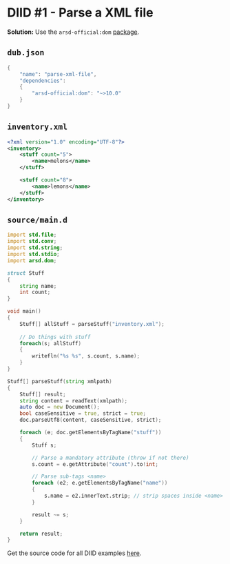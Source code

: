 # DIID #1 - Parse a XML file

**Solution:** Use the `arsd-official:dom` [package](https://code.dlang.org/packages/arsd-official).

## `dub.json`

```d
{
    "name": "parse-xml-file",
    "dependencies":
    {
        "arsd-official:dom": "~>10.0"
    }
}
```

## `inventory.xml`

```xml
<?xml version="1.0" encoding="UTF-8"?>
<inventory>   
    <stuff count="5">
        <name>melons</name> 
    </stuff>

    <stuff count="8">
        <name>lemons</name> 
    </stuff>
</inventory>
```

## `source/main.d`

```d
import std.file;
import std.conv;
import std.string;
import std.stdio;
import arsd.dom;

struct Stuff
{
    string name;
    int count;
}

void main()
{
    Stuff[] allStuff = parseStuff("inventory.xml");
 
    // Do things with stuff
    foreach(s; allStuff)
    {
        writefln("%s %s", s.count, s.name);
    }
}

Stuff[] parseStuff(string xmlpath)
{
    Stuff[] result;
    string content = readText(xmlpath);
    auto doc = new Document();
    bool caseSensitive = true, strict = true;
    doc.parseUtf8(content, caseSensitive, strict);

    foreach (e; doc.getElementsByTagName("stuff"))
    {
        Stuff s;

        // Parse a mandatory attribute (throw if not there)
        s.count = e.getAttribute("count").to!int;

        // Parse sub-tags <name>
        foreach (e2; e.getElementsByTagName("name"))
        {
            s.name = e2.innerText.strip; // strip spaces inside <name>  myname </name>
        }

        result ~= s;
    }

    return result;
}
``` 

Get the source code for all DIID examples [here](https://github.com/p0nce/DIID).